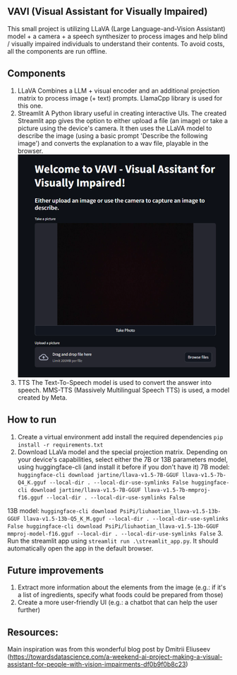 ## VAVI (Visual Assistant for Visually Impaired)

This small project is utilizing LLaVA (Large Language-and-Vision Assistant)
model + a camera + a speech synthesizer to process images and help blind / visually impaired individuals
to understand their contents.
To avoid costs, all the components are run offline.

## Components
1. LLaVA
Combines a LLM + visual encoder and an additional projection matrix to process image (+ text) prompts.
LlamaCpp library is used for this one.
2. Streamlit
A Python library useful in creating interactive UIs. The created Streamlit app
gives the option to either upload a file (an image) or take a picture using the device's camera.
It then uses the LLaVA model to describe the image (using a basic prompt 'Describe the following image')
and converts the explanation to a wav file, playable in the browser.
![image info](./app.PNG)
3. TTS
The Text-To-Speech model is used to convert the answer into speech.
MMS-TTS (Massively Multilingual Speech TTS) is used, a model created by Meta.

## How to run
1. Create a virtual environment add install the required dependencies
`pip install -r requirements.txt`
2. Download LLaVa model and the special projection matrix. Depending on your device's capabilities,
select either the 7B or 13B parameters model, using huggingface-cli (and install it before if you don't have it)
7B model:
`
huggingface-cli download jartine/llava-v1.5-7B-GGUF llava-v1.5-7b-Q4_K.gguf --local-dir . --local-dir-use-symlinks False
huggingface-cli download jartine/llava-v1.5-7B-GGUF llava-v1.5-7b-mmproj-f16.gguf --local-dir . --local-dir-use-symlinks False
`

13B model:
`
huggingface-cli download PsiPi/liuhaotian_llava-v1.5-13b-GGUF llava-v1.5-13b-Q5_K_M.gguf --local-dir . --local-dir-use-symlinks False
huggingface-cli download PsiPi/liuhaotian_llava-v1.5-13b-GGUF mmproj-model-f16.gguf --local-dir . --local-dir-use-symlinks False
`
3. Run the streamlit app using `streamlit run .\streamlit_app.py`. It should automatically open the app in the default browser.

## Future improvements
1. Extract more information about the elements from the image (e.g.: if it's a list of ingredients, specify what foods could be prepared from those)
2. Create a more user-friendly UI (e.g.: a chatbot that can help the user further)


## Resources:
Main inspiration was from this wonderful blog post by Dmitrii Eliuseev (https://towardsdatascience.com/a-weekend-ai-project-making-a-visual-assistant-for-people-with-vision-impairments-df0b9f0b8c23)


